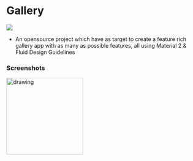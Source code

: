 # Gallery

![](https://i.imgur.com/QG7OSyu.png)

- An opensource project which have as target to create a feature rich gallery app with as many as possible features, all using Material 2 & Fluid Design Guidelines

### Screenshots
 
<img src="https://i.imgur.com/6z4IF4a.png" alt="drawing" width="200"/>

